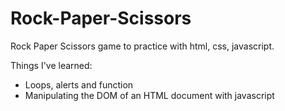 # Rock-Paper-Scissors
Rock Paper Scissors game to practice with html, css, javascript.

Things I've learned:

- Loops, alerts and function
- Manipulating the DOM of an HTML document with javascript
